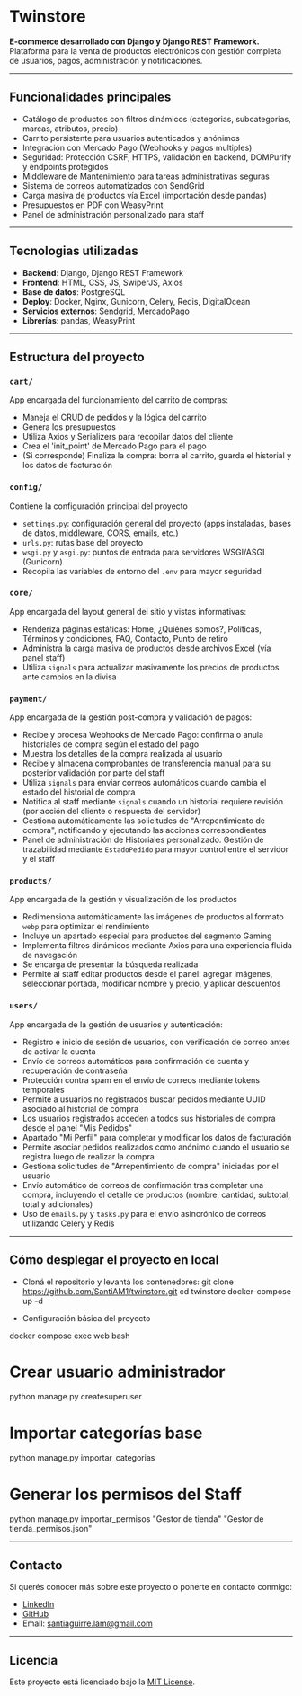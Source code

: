 # Twinstore

**E-commerce desarrollado con Django y Django REST Framework.**
Plataforma para la venta de productos electrónicos con gestión completa de usuarios, pagos, administración y notificaciones.

---

## Funcionalidades principales

- Catálogo de productos con filtros dinámicos (categorias, subcategorias, marcas, atributos, precio)
- Carrito persistente para usuarios autenticados y anónimos
- Integración con Mercado Pago (Webhooks y pagos multiples)
- Seguridad: Protección CSRF, HTTPS, validación en backend, DOMPurify y endpoints protegidos
- Middleware de Mantenimiento para tareas administrativas seguras
- Sistema de correos automatizados con SendGrid
- Carga masiva de productos vía Excel (importación desde pandas)
- Presupuestos en PDF con WeasyPrint
- Panel de administración personalizado para staff

---

## Tecnologias utilizadas

- **Backend**: Django, Django REST Framework
- **Frontend**: HTML, CSS, JS, SwiperJS, Axios
- **Base de datos**: PostgreSQL
- **Deploy**: Docker, Nginx, Gunicorn, Celery, Redis, DigitalOcean
- **Servicios externos**: Sendgrid, MercadoPago
- **Librerías**: pandas, WeasyPrint

---

## Estructura del proyecto

### `cart/`
App encargada del funcionamiento del carrito de compras:

- Maneja el CRUD de pedidos y la lógica del carrito
- Genera los presupuestos
- Utiliza Axios y Serializers para recopilar datos del cliente
- Crea el 'init_point' de Mercado Pago para el pago
- (Si corresponde) Finaliza la compra: borra el carrito, guarda el historial y los datos de facturación

### `config/`
Contiene la configuración principal del proyecto

- `settings.py`: configuración general del proyecto (apps instaladas, bases de datos, middleware, CORS, emails, etc.)
- `urls.py`: rutas base del proyecto
- `wsgi.py` y `asgi.py`: puntos de entrada para servidores WSGI/ASGI (Gunicorn)
- Recopila las variables de entorno del `.env` para mayor seguridad

### `core/`
App encargada del layout general del sitio y vistas informativas:

- Renderiza páginas estáticas: Home, ¿Quiénes somos?, Políticas, Términos y condiciones, FAQ, Contacto, Punto de retiro
- Administra la carga masiva de productos desde archivos Excel (vía panel staff)
- Utiliza `signals` para actualizar masivamente los precios de productos ante cambios en la divisa

### `payment/`
App encargada de la gestión post-compra y validación de pagos:

- Recibe y procesa Webhooks de Mercado Pago: confirma o anula historiales de compra según el estado del pago
- Muestra los detalles de la compra realizada al usuario
- Recibe y almacena comprobantes de transferencia manual para su posterior validación por parte del staff
- Utiliza `signals` para enviar correos automáticos cuando cambia el estado del historial de compra
- Notifica al staff mediante `signals` cuando un historial requiere revisión (por acción del cliente o respuesta del servidor)
- Gestiona automáticamente las solicitudes de "Arrepentimiento de compra", notificando y ejecutando las acciones correspondientes
- Panel de administración de Historiales personalizado. Gestión de trazabilidad mediante `EstadoPedido` para mayor control entre el servidor y el staff

### `products/`
App encargada de la gestión y visualización de los productos

- Redimensiona automáticamente las imágenes de productos al formato `webp` para optimizar el rendimiento
- Incluye un apartado especial para productos del segmento Gaming
- Implementa filtros dinámicos mediante Axios para una experiencia fluida de navegación
- Se encarga de presentar la búsqueda realizada
- Permite al staff editar productos desde el panel: agregar imágenes, seleccionar portada, modificar nombre y precio, y aplicar descuentos

### `users/`
App encargada de la gestión de usuarios y autenticación:

- Registro e inicio de sesión de usuarios, con verificación de correo antes de activar la cuenta
- Envío de correos automáticos para confirmación de cuenta y recuperación de contraseña
- Protección contra spam en el envío de correos mediante tokens temporales
- Permite a usuarios no registrados buscar pedidos mediante UUID asociado al historial de compra
- Los usuarios registrados acceden a todos sus historiales de compra desde el panel "Mis Pedidos"
- Apartado "Mi Perfil" para completar y modificar los datos de facturación
- Permite asociar pedidos realizados como anónimo cuando el usuario se registra luego de realizar la compra
- Gestiona solicitudes de "Arrepentimiento de compra" iniciadas por el usuario
- Envío automático de correos de confirmación tras completar una compra, incluyendo el detalle de productos (nombre, cantidad, subtotal, total y adicionales)
- Uso de `emails.py` y `tasks.py` para el envío asincrónico de correos utilizando Celery y Redis

---

## Cómo desplegar el proyecto en local

- Cloná el repositorio y levantá los contenedores:
git clone https://github.com/SantiAM1/twinstore.git
cd twinstore
docker-compose up -d

- Configuración básica del proyecto

docker compose exec web bash

# Crear usuario administrador
python manage.py createsuperuser

# Importar categorías base
python manage.py importar_categorias

# Generar los permisos del Staff
python manage.py importar_permisos "Gestor de tienda" "Gestor de tienda_permisos.json" 

---

## Contacto

Si querés conocer más sobre este proyecto o ponerte en contacto conmigo:

- [LinkedIn](https://www.linkedin.com/in/santiago-aguirre-moretto-87bb46259/)  
- [GitHub](https://github.com/SantiAM1)  
- Email: santiaguirre.lam@gmail.com

---

## Licencia

Este proyecto está licenciado bajo la [MIT License](LICENSE).